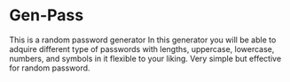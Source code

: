 # Gen-Pass
This is a random password generator
In this generator you will be able to adquire different type of passwords with lengths, uppercase, lowercase, numbers, and symbols in it flexible to your liking.
Very simple but effective for random password.
